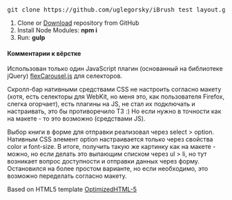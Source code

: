 <pre>git clone https://github.com/uglegorsky/iBrush_test_layout.git</pre>

<ol>
	<li>Clone or <a href="https://github.com/uglegorsky/iBrush_test_layout/archive/master.zip">Download</a> repository from GitHub</li>
	<li>Install Node Modules: <strong>npm i</strong></li>
	<li>Run: <strong>gulp</strong></li>
</ol>

<h4>Комментарии к вёрстке</h4>
<p>Использован только один JavaScript плагин (основанный на библиотеке jQuery) <a href="https://github.com/tomhrtly/flexCarousel.js" target="_blank">flexCarousel.js</a> для селекторов.</p>
<p>Скролл-бар нативными средствами CSS не настроить согласно макету (хотя, есть селекторы для WebKit, но меня это, как пользователя Firefox, слегка огорчает), есть плагины на JS, не стал их подключать и настраивать, это бы противоречило ТЗ :) Но если нужно в точности как на макете - то это возможно (средствами JS).</p>
<p>Выбор книги в форме для отправки реализовал через select > option. Нативным CSS элемент option настраивается только через свойства color и font-size. В итоге, получить такую же картинку как на макете - можно, но если делать это выпающим списком через ul > li, но тут возникает вопрос доступности и отправки данных через форму. Остановился на более простом варианте, но если необходимо, это возможно переделать согласно макету.</p>

Based on HTML5 template <a href="https://github.com/agragregra/OptimizedHTML-5" target="_blank">OptimizedHTML-5
</a>


